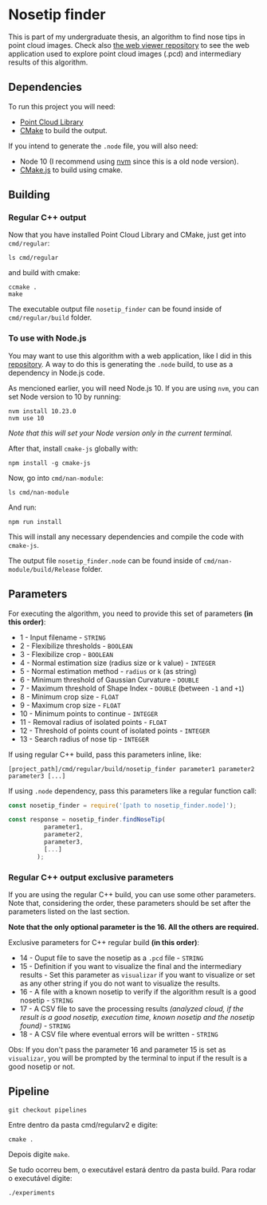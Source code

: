 # Nosetip finder
This is part of my undergraduate thesis, an algorithm to find nose tips in point cloud images. Check also [the web viewer repository](https://github.com/MarcusVLMA/latin-pcd-viewer) to see the web application used to explore point cloud images (.pcd) and intermediary results of this algorithm.

## Dependencies
To run this project you will need:
- [Point Cloud Library](https://pointclouds.org/)
- [CMake](https://cmake.org/) to build the output.

If you intend to generate the `.node` file, you will also need:
- Node 10 (I recommend using [nvm](https://github.com/nvm-sh/nvm) since this is a old node version).
- [CMake.js](https://github.com/cmake-js/cmake-js) to build using cmake.

## Building
### Regular C++ output
Now that you have installed Point Cloud Library and CMake, just get into `cmd/regular`:
```
ls cmd/regular
```
and build with cmake:
```
ccmake .
make
```
The executable output file `nosetip_finder` can be found inside of `cmd/regular/build` folder.

### To use with Node.js
You may want to use this algorithm with a web application, like I did in this [repository](https://github.com/MarcusVLMA/latin-pcd-viewer). A way to do this is generating the `.node` build, to use as a dependency in Node.js code.

As mencioned earlier, you will need Node.js 10. If you are using `nvm`, you can set Node version to 10 by running:
```
nvm install 10.23.0
nvm use 10
```
_Note that this will set your Node version only in the current terminal._

After that, install `cmake-js` globally with:
```
npm install -g cmake-js
```

Now, go into `cmd/nan-module`:
```
ls cmd/nan-module
```
And run:
```
npm run install
```
This will install any necessary dependencies and compile the code with `cmake-js`.

The output file `nosetip_finder.node` can be found inside of `cmd/nan-module/build/Release` folder.
## Parameters
For executing the algorithm, you need to provide this set of parameters **(in this order)**:
- 1 - Input filename - `STRING`
- 2 - Flexibilize thresholds - `BOOLEAN`
- 3 - Flexibilize crop - `BOOLEAN`
- 4 - Normal estimation size (radius size or k value) - `INTEGER`
- 5 - Normal estimation method - `radius` or `k` (as string)
- 6 - Minimum threshold of Gaussian Curvature - `DOUBLE`
- 7 - Maximum threshold of Shape Index - `DOUBLE` (between `-1` and `+1`)
- 8 - Minimum crop size - `FLOAT`
- 9 - Maximum crop size - `FLOAT`
- 10 - Minimum points to continue - `INTEGER`
- 11 - Removal radius of isolated points - `FLOAT`
- 12 - Threshold of points count of isolated points - `INTEGER`
- 13 - Search radius of nose tip - `INTEGER`

If using regular C++ build, pass this parameters inline, like: 
```
[project_path]/cmd/regular/build/nosetip_finder parameter1 parameter2 parameter3 [...]
```

If using `.node` dependency, pass this parameters like a regular function call: 
```js
const nosetip_finder = require('[path to nosetip_finder.node]');

const response = nosetip_finder.findNoseTip(
          parameter1,
          parameter2,
          parameter3,
          [...]
        );
```

### Regular C++ output exclusive parameters
If you are using the regular C++ build, you can use some other parameters. Note that, considering the order, these parameters should be set after the parameters listed on the last section.

**Note that the only optional parameter is the 16. All the others are required.**

Exclusive parameters for C++ regular build **(in this order)**:
- 14 - Ouput file to save the nosetip as a `.pcd` file - `STRING`
- 15 - Definition if you want to visualize the final and the intermediary results - Set this parameter as `visualizar` if you want to visualize or set as any other string if you do not want to visualize the results.
- 16 - A file with a known nosetip to verify if the algorithm result is a good nosetip - `STRING`
- 17 - A CSV file to save the processing results _(analyzed cloud, if the result is a good nosetip, execution time, known nosetip and the nosetip found)_ - `STRING`
- 18 - A CSV file where eventual errors will be written - `STRING`

Obs: If you don't pass the parameter 16 and parameter 15 is set as `visualizar`, you will be prompted by the terminal to input if the result is a good nosetip or not.

## Pipeline

```shel
git checkout pipelines
```

Entre dentro da pasta cmd/regularv2 e digite:

```shell
cmake .
```

Depois digite `make`.

Se tudo ocorreu bem, o executável estará dentro da pasta build. Para rodar o executável digite:

```shel
./experiments
```
